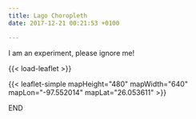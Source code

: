 ```yaml
---
title: Lago Choropleth
date: 2017-12-21 00:21:53 +0100

---
```

I am an experiment, please ignore me!

{{< load-leaflet >}}

{{< leaflet-simple mapHeight="480" mapWidth="640" mapLon="-97.552014" mapLat="26.053611" >}}

END
